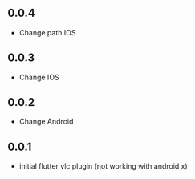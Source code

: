 ## 0.0.4

* Change path IOS
## 0.0.3

* Change IOS
## 0.0.2

* Change Android

## 0.0.1

* initial flutter vlc plugin (not working with android x)
